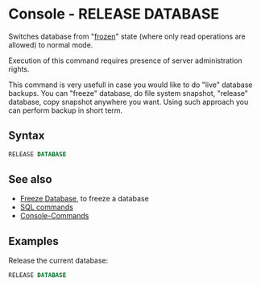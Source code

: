 # Console - RELEASE DATABASE

Switches database from "[frozen](Console-Command-Freeze-Db.md)" state (where only read operations are allowed) to normal mode.

Execution of this command requires presence of server administration rights.

This command is very usefull in case you would like to do "live" database backups.
You can "freeze" database, do file system snapshot, "release" database, copy snapshot anywhere you want. Using such approach you can perform backup in short term.

## Syntax

```sql
RELEASE DATABASE
```

## See also
- [Freeze Database](Console-Command-Freeze-Db.md), to freeze a database
- [SQL commands](SQL.md)
- [Console-Commands](Console-Commands.md)



## Examples

Release the current database:

```sql
RELEASE DATABASE
```
